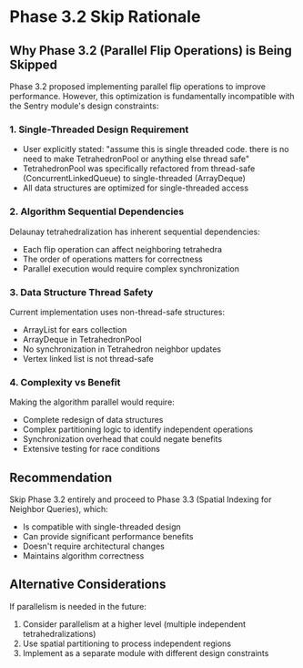# Phase 3.2 Skip Rationale

## Why Phase 3.2 (Parallel Flip Operations) is Being Skipped

Phase 3.2 proposed implementing parallel flip operations to improve performance. However, this optimization is fundamentally incompatible with the Sentry module's design constraints:

### 1. Single-Threaded Design Requirement
- User explicitly stated: "assume this is single threaded code. there is no need to make TetrahedronPool or anything else thread safe"
- TetrahedronPool was specifically refactored from thread-safe (ConcurrentLinkedQueue) to single-threaded (ArrayDeque)
- All data structures are optimized for single-threaded access

### 2. Algorithm Sequential Dependencies
Delaunay tetrahedralization has inherent sequential dependencies:
- Each flip operation can affect neighboring tetrahedra
- The order of operations matters for correctness
- Parallel execution would require complex synchronization

### 3. Data Structure Thread Safety
Current implementation uses non-thread-safe structures:
- ArrayList for ears collection
- ArrayDeque in TetrahedronPool
- No synchronization in Tetrahedron neighbor updates
- Vertex linked list is not thread-safe

### 4. Complexity vs Benefit
Making the algorithm parallel would require:
- Complete redesign of data structures
- Complex partitioning logic to identify independent operations
- Synchronization overhead that could negate benefits
- Extensive testing for race conditions

## Recommendation

Skip Phase 3.2 entirely and proceed to Phase 3.3 (Spatial Indexing for Neighbor Queries), which:
- Is compatible with single-threaded design
- Can provide significant performance benefits
- Doesn't require architectural changes
- Maintains algorithm correctness

## Alternative Considerations

If parallelism is needed in the future:
1. Consider parallelism at a higher level (multiple independent tetrahedralizations)
2. Use spatial partitioning to process independent regions
3. Implement as a separate module with different design constraints
